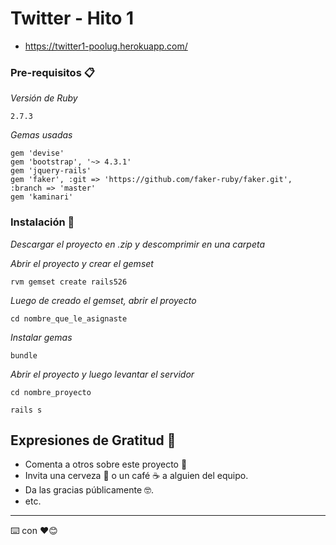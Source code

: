 # Twitter - Hito 1

* https://twitter1-poolug.herokuapp.com/

### Pre-requisitos 📋

_Versión de Ruby_
```
2.7.3
```

_Gemas usadas_

```
gem 'devise'
gem 'bootstrap', '~> 4.3.1'
gem 'jquery-rails'
gem 'faker', :git => 'https://github.com/faker-ruby/faker.git', :branch => 'master'
gem 'kaminari'
```

### Instalación 🔧

_Descargar el proyecto en .zip y descomprimir en una carpeta_

_Abrir el proyecto y crear el gemset_

```
rvm gemset create rails526
```

_Luego de creado el gemset, abrir el proyecto_

```
cd nombre_que_le_asignaste
```

_Instalar gemas_

```
bundle
```

_Abrir el proyecto y luego levantar el servidor_

```
cd nombre_proyecto

rails s
```

## Expresiones de Gratitud 🎁

* Comenta a otros sobre este proyecto 📢
* Invita una cerveza 🍺 o un café ☕ a alguien del equipo. 
* Da las gracias públicamente 🤓.
* etc.

---
⌨️ con ❤️😊